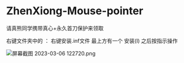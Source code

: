 # ZhenXiong-Mouse-pointer
请真熊同学携带真心+永久首刀保护来领取

右键文件夹中的 ： 右键安装.inf文件  最上方有一个 安装(I)  之后按指示操作 <br>

![屏幕截图 2023-03-06 122720.png](https://s2.loli.net/2023/03/06/8wB5rAykJGDjQO9.png)
